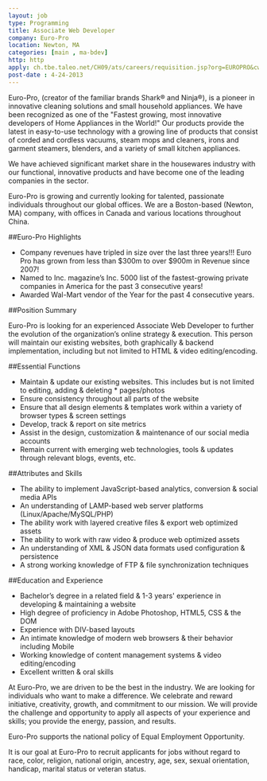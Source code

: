 ```yaml
---
layout: job
type: Programming
title: Associate Web Developer
company: Euro-Pro
location: Newton, MA
categories: [main , ma-bdev]
http: http
apply: ch.tbe.taleo.net/CH09/ats/careers/requisition.jsp?org=EUROPRO&cws=1&rid=577
post-date : 4-24-2013
---
```


Euro-Pro, (creator of the familiar brands Shark® and Ninja®), is a pioneer in innovative cleaning solutions and small household appliances. We have been recognized as one of the "Fastest growing, most innovative developers of Home Appliances in the World!" Our products provide the latest in easy-to-use technology with a growing line of products that consist of corded and cordless vacuums, steam mops and cleaners, irons and garment steamers, blenders, and a variety of small kitchen appliances.

We have achieved significant market share in the housewares industry with our functional, innovative products and have become one of the leading companies in the sector.

Euro-Pro is growing and currently looking for talented, passionate individuals throughout our global offices. We are a Boston-based (Newton, MA) company, with offices in Canada and various locations throughout China.

##Euro-Pro Highlights

* Company revenues have tripled in size over the last three years!!!  Euro Pro has grown from less than $300m to over $900m in Revenue since 2007!
* Named to Inc. magazine’s Inc. 5000 list of the fastest-growing private companies in America for the past 3 consecutive years!
* Awarded Wal-Mart vendor of the Year for the past 4 consecutive years.

##Position Summary

Euro-Pro is looking for an experienced Associate Web Developer to further the evolution of the organization’s online strategy & execution. This person will maintain our existing websites, both graphically & backend implementation, including but not limited to HTML & video editing/encoding.

##Essential Functions

* Maintain & update our existing websites. This includes but is not limited to editing, adding & deleting * pages/photos
* Ensure consistency throughout all parts of the website
* Ensure that all design elements & templates work within a variety of browser types & screen settings
* Develop, track & report on site metrics
* Assist in the design, customization & maintenance of our social media accounts
* Remain current with emerging web technologies, tools & updates through relevant blogs, events, etc.

##Attributes and Skills

* The ability to implement JavaScript-based analytics, conversion & social media APIs
* An understanding of LAMP-based web server platforms (Linux/Apache/MySQL/PHP)
* The ability work with layered creative files & export web optimized assets
* The ability to work with raw video & produce web optimized assets
* An understanding of XML & JSON data formats used configuration & persistence
* A strong working knowledge of FTP & file synchronization techniques

##Education and Experience

* Bachelor’s degree in a related field & 1-3 years' experience in developing & maintaining a website
* High degree of proficiency in Adobe Photoshop, HTML5, CSS & the DOM
* Experience with DIV-based layouts
* An intimate knowledge of modern web browsers & their behavior including Mobile
* Working knowledge of content management systems & video editing/encoding
* Excellent written & oral skills
 
At Euro-Pro, we are driven to be the best in the industry. We are looking for individuals who want to make a difference. We celebrate and reward initiative, creativity, growth, and commitment to our mission. We will provide the challenge and opportunity to apply all aspects of your experience and skills; you provide the energy, passion, and results.

Euro-Pro supports the national policy of Equal Employment Opportunity.

It is our goal at Euro-Pro to recruit applicants for jobs without regard to race, color, religion, national origin, ancestry, age, sex, sexual orientation, handicap, marital status or veteran status.